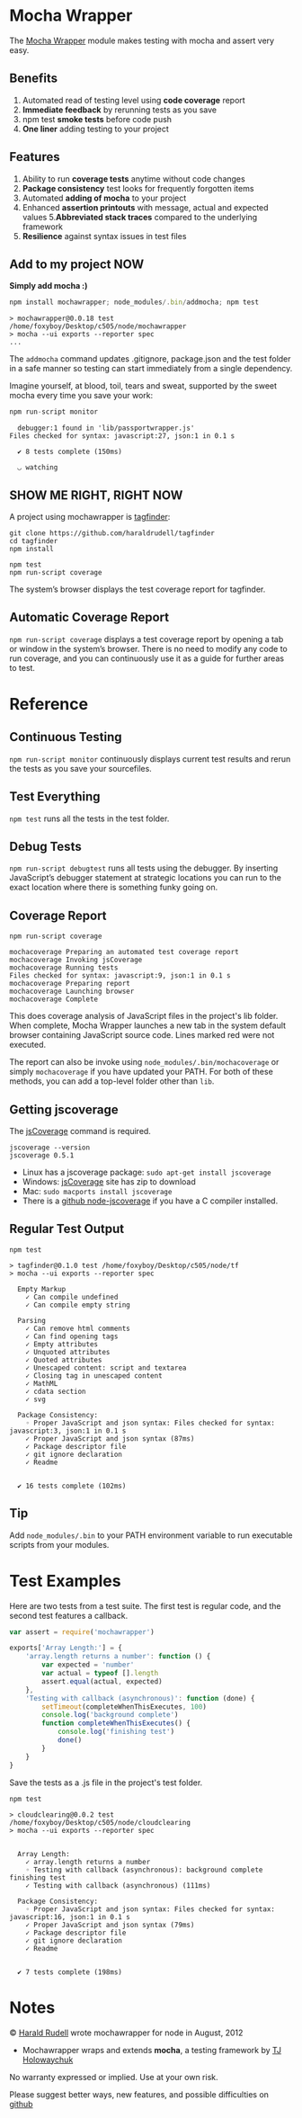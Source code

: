 # Mocha Wrapper

The [Mocha Wrapper](https://github.com/haraldrudell/mochawrapper) module makes testing with mocha and assert very easy.

## Benefits

1. Automated read of testing level using **code coverage** report
2. **Immediate feedback** by rerunning tests as you save
3. npm test **smoke tests** before code push
4. **One liner** adding testing to your project

## Features

1. Ability to run **coverage tests** anytime without code changes
2. **Package consistency** test looks for frequently forgotten items
3. Automated **adding of mocha** to your project
4. Enhanced **assertion printouts** with message, actual and expected values
5.**Abbreviated stack traces** compared to the underlying framework
6. **Resilience** against syntax issues in test files

## Add to my project NOW

**Simply add mocha :)**

```js
npm install mochawrapper; node_modules/.bin/addmocha; npm test
```

```
> mochawrapper@0.0.18 test /home/foxyboy/Desktop/c505/node/mochawrapper
> mocha --ui exports --reporter spec
...
```

The `addmocha` command updates .gitignore, package.json and the test folder in a  safe manner so testing can start immediately from a single dependency.


Imagine yourself, at blood, toil, tears and sweat, supported by the sweet mocha every time you save your work:

```js
npm run-script monitor
```

```
  debugger:1 found in 'lib/passportwrapper.js'
Files checked for syntax: javascript:27, json:1 in 0.1 s

  ✔ 8 tests complete (150ms)

  ◡ watching
```

## SHOW ME RIGHT, RIGHT NOW

A project using mochawrapper is [tagfinder](https://github.com/haraldrudell/tagfinder):

```
git clone https://github.com/haraldrudell/tagfinder
cd tagfinder
npm install

npm test
npm run-script coverage
```

The system’s browser displays the test coverage report for tagfinder.

## Automatic Coverage Report

`npm run-script coverage` displays a test coverage report by opening a tab or window in the system’s browser. There is no need to modify any code to run coverage, and you can continuously use it as a guide for further areas to test.

# Reference

## Continuous Testing

`npm run-script monitor` continuously displays current test results and rerun the tests as you save your sourcefiles.

## Test Everything

`npm test` runs all the tests in the test folder.

## Debug Tests

`npm run-script debugtest` runs all tests using the debugger. By inserting JavaScript’s debugger statement at strategic locations you can run to the exact location where there is something funky going on.

## Coverage Report

```
npm run-script coverage

mochacoverage Preparing an automated test coverage report
mochacoverage Invoking jsCoverage
mochacoverage Running tests
Files checked for syntax: javascript:9, json:1 in 0.1 s
mochacoverage Preparing report
mochacoverage Launching browser
mochacoverage Complete
```

This does coverage analysis of JavaScript files in the project's lib folder. When complete, Mocha Wrapper launches a new tab in the system default browser containing JavaScript source code. Lines marked red were not executed.

The report can also be invoke using `node_modules/.bin/mochacoverage` or simply `mochacoverage` if you have updated your PATH. For both of these methods, you can add a top-level folder other than `lib`.

## Getting jscoverage

The [jsCoverage](http://siliconforks.com/jscoverage/) command is required.

```
jscoverage --version
jscoverage 0.5.1
```

* Linux has a jscoverage package: `sudo apt-get install jscoverage`
* Windows: [jsCoverage](http://siliconforks.com/jscoverage/) site has zip to download
* Mac: `sudo macports install jscoverage`
* There is a [github node-jscoverage](https://github.com/visionmedia/node-jscoverage) if you have a C compiler installed.

## Regular Test Output

```
npm test

> tagfinder@0.1.0 test /home/foxyboy/Desktop/c505/node/tf
> mocha --ui exports --reporter spec

  Empty Markup
    ✓ Can compile undefined 
    ✓ Can compile empty string 

  Parsing
    ✓ Can remove html comments 
    ✓ Can find opening tags 
    ✓ Empty attributes 
    ✓ Unquoted attributes 
    ✓ Quoted attributes 
    ✓ Unescaped content: script and textarea 
    ✓ Closing tag in unescaped content 
    ✓ MathML 
    ✓ cdata section 
    ✓ svg 

  Package Consistency:
    ◦ Proper JavaScript and json syntax: Files checked for syntax: javascript:3, json:1 in 0.1 s
    ✓ Proper JavaScript and json syntax (87ms)
    ✓ Package descriptor file 
    ✓ git ignore declaration 
    ✓ Readme 


  ✔ 16 tests complete (102ms)
```

## Tip

Add `node_modules/.bin` to your PATH environment variable to run executable scripts from your modules.

# Test Examples

Here are two tests from a test suite. The first test is regular code, and the second test features a callback.

```js
var assert = require('mochawrapper')

exports['Array Length:'] = {
	'array.length returns a number': function () {
		var expected = 'number'
		var actual = typeof [].length
		assert.equal(actual, expected)
	},
	'Testing with callback (asynchronous)': function (done) {
		setTimeout(completeWhenThisExecutes, 100)
		console.log('background complete')
		function completeWhenThisExecutes() {
			console.log('finishing test')
			done()
		}
	}
}
```
Save the tests as a .js file in the project's test folder.


```
npm test

> cloudclearing@0.0.2 test /home/foxyboy/Desktop/c505/node/cloudclearing
> mocha --ui exports --reporter spec


  Array Length:
    ✓ array.length returns a number 
    ◦ Testing with callback (asynchronous): background complete
finishing test
    ✓ Testing with callback (asynchronous) (111ms)

  Package Consistency:
    ◦ Proper JavaScript and json syntax: Files checked for syntax: javascript:16, json:1 in 0.1 s
    ✓ Proper JavaScript and json syntax (79ms)
    ✓ Package descriptor file 
    ✓ git ignore declaration 
    ✓ Readme 


  ✔ 7 tests complete (198ms)
```

# Notes

© [Harald Rudell](http://www.haraldrudell.com) wrote mochawrapper for node in August, 2012

* Mochawrapper wraps and extends **mocha**, a testing framework by [TJ Holowaychuk ](http://tjholowaychuk.com/)

No warranty expressed or implied. Use at your own risk.

Please suggest better ways, new features, and possible difficulties on [github](https://github.com/haraldrudell/mochawrapper)